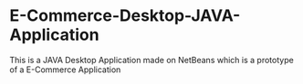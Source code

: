 # E-Commerce-Desktop-JAVA-Application
This is a JAVA Desktop Application made on NetBeans which is a prototype of a E-Commerce Application
